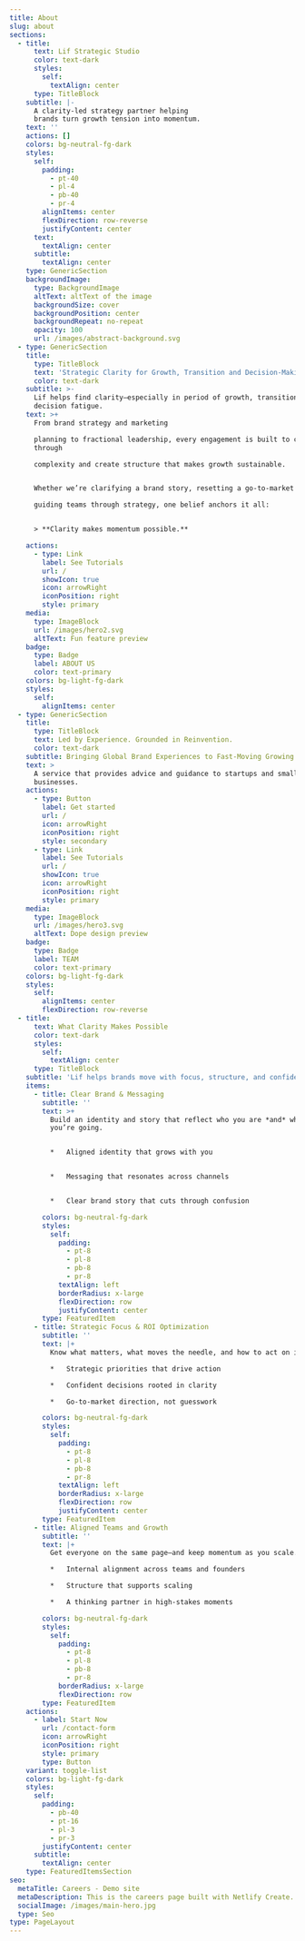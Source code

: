 ```yaml
---
title: About
slug: about
sections:
  - title:
      text: Lif Strategic Studio
      color: text-dark
      styles:
        self:
          textAlign: center
      type: TitleBlock
    subtitle: |-
      A clarity-led strategy partner helping
      brands turn growth tension into momentum.
    text: ''
    actions: []
    colors: bg-neutral-fg-dark
    styles:
      self:
        padding:
          - pt-40
          - pl-4
          - pb-40
          - pr-4
        alignItems: center
        flexDirection: row-reverse
        justifyContent: center
      text:
        textAlign: center
      subtitle:
        textAlign: center
    type: GenericSection
    backgroundImage:
      type: BackgroundImage
      altText: altText of the image
      backgroundSize: cover
      backgroundPosition: center
      backgroundRepeat: no-repeat
      opacity: 100
      url: /images/abstract-background.svg
  - type: GenericSection
    title:
      type: TitleBlock
      text: 'Strategic Clarity for Growth, Transition and Decision-Making.'
      color: text-dark
    subtitle: >-
      Lif helps find clarity—especially in period of growth, transition, or
      decision fatigue.
    text: >+
      From brand strategy and marketing

      planning to fractional leadership, every engagement is built to cut
      through

      complexity and create structure that makes growth sustainable.


      Whether we’re clarifying a brand story, resetting a go-to-market plan, or

      guiding teams through strategy, one belief anchors it all:


      > **Clarity makes momentum possible.**

    actions:
      - type: Link
        label: See Tutorials
        url: /
        showIcon: true
        icon: arrowRight
        iconPosition: right
        style: primary
    media:
      type: ImageBlock
      url: /images/hero2.svg
      altText: Fun feature preview
    badge:
      type: Badge
      label: ABOUT US
      color: text-primary
    colors: bg-light-fg-dark
    styles:
      self:
        alignItems: center
  - type: GenericSection
    title:
      type: TitleBlock
      text: Led by Experience. Grounded in Reinvention.
      color: text-dark
    subtitle: Bringing Global Brand Experiences to Fast-Moving Growing Teams.
    text: >
      A service that provides advice and guidance to startups and small
      businesses.
    actions:
      - type: Button
        label: Get started
        url: /
        icon: arrowRight
        iconPosition: right
        style: secondary
      - type: Link
        label: See Tutorials
        url: /
        showIcon: true
        icon: arrowRight
        iconPosition: right
        style: primary
    media:
      type: ImageBlock
      url: /images/hero3.svg
      altText: Dope design preview
    badge:
      type: Badge
      label: TEAM
      color: text-primary
    colors: bg-light-fg-dark
    styles:
      self:
        alignItems: center
        flexDirection: row-reverse
  - title:
      text: What Clarity Makes Possible
      color: text-dark
      styles:
        self:
          textAlign: center
      type: TitleBlock
    subtitle: 'Lif helps brands move with focus, structure, and confidence.'
    items:
      - title: Clear Brand & Messaging
        subtitle: ''
        text: >+
          Build an identity and story that reflect who you are *and* where
          you’re going.


          *   Aligned identity that grows with you


          *   Messaging that resonates across channels


          *   Clear brand story that cuts through confusion

        colors: bg-neutral-fg-dark
        styles:
          self:
            padding:
              - pt-8
              - pl-8
              - pb-8
              - pr-8
            textAlign: left
            borderRadius: x-large
            flexDirection: row
            justifyContent: center
        type: FeaturedItem
      - title: Strategic Focus & ROI Optimization
        subtitle: ''
        text: |+
          Know what matters, what moves the needle, and how to act on it.

          *   Strategic priorities that drive action

          *   Confident decisions rooted in clarity

          *   Go-to-market direction, not guesswork

        colors: bg-neutral-fg-dark
        styles:
          self:
            padding:
              - pt-8
              - pl-8
              - pb-8
              - pr-8
            textAlign: left
            borderRadius: x-large
            flexDirection: row
            justifyContent: center
        type: FeaturedItem
      - title: Aligned Teams and Growth
        subtitle: ''
        text: |+
          Get everyone on the same page—and keep momentum as you scale.

          *   Internal alignment across teams and founders

          *   Structure that supports scaling

          *   A thinking partner in high-stakes moments

        colors: bg-neutral-fg-dark
        styles:
          self:
            padding:
              - pt-8
              - pl-8
              - pb-8
              - pr-8
            borderRadius: x-large
            flexDirection: row
        type: FeaturedItem
    actions:
      - label: Start Now
        url: /contact-form
        icon: arrowRight
        iconPosition: right
        style: primary
        type: Button
    variant: toggle-list
    colors: bg-light-fg-dark
    styles:
      self:
        padding:
          - pb-40
          - pt-16
          - pl-3
          - pr-3
        justifyContent: center
      subtitle:
        textAlign: center
    type: FeaturedItemsSection
seo:
  metaTitle: Careers - Demo site
  metaDescription: This is the careers page built with Netlify Create.
  socialImage: /images/main-hero.jpg
  type: Seo
type: PageLayout
---
```

